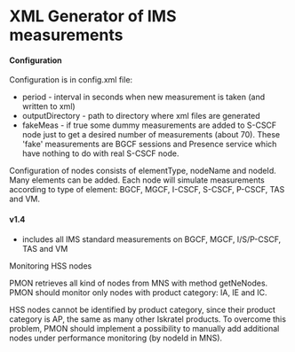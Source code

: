 # XML Generator of IMS measurements

#### Configuration

Configuration is in config.xml file:

- period - interval in seconds when new measurement is taken (and written to xml)
- outputDirectory - path to directory where xml files are generated
- fakeMeas - if true some dummy measurements are added to S-CSCF node just to get a desired number of measurements (about 70). These 'fake' measurements are BGCF sessions and Presence service which have nothing to do with real S-CSCF node.

Configuration of nodes consists of elementType, nodeName and nodeId. Many <nodes> elements can be added. Each node will simulate measurements according to type of element: BGCF, MGCF, I-CSCF, S-CSCF, P-CSCF, TAS and VM.



#### v1.4
- includes all IMS standard measurements on BGCF, MGCF, I/S/P-CSCF, TAS and VM


Monitoring HSS nodes

PMON retrieves all kind of nodes from MNS with method getNeNodes.
PMON should monitor only nodes with product category: IA, IE and IC.

HSS nodes cannot be identified by product category, since their product category is AP, the same as many other Iskratel products.
To overcome this problem, PMON should implement a possibility to manually add additional nodes under performance monitoring (by nodeId in MNS).
